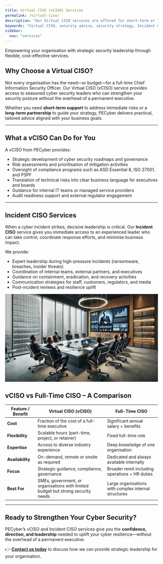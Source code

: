 ```yaml
---
title: Virtual CISO (vCISO) Services
permalink: /virtual-ciso/
description: "Our Virtual CISO services are offered for short-term or long-term engagements, providing expert security advice, direction and strategy."
keywords: "Virtual CISO, security advice, security strategy, Incident CISO, cybersecurity incident management, ProtectiveEdge Cyber"
sidebar:
  nav: "services"
---
```


Empowering your organisation with strategic security leadership through flexible, cost-effective services.

## Why Choose a Virtual CISO?
Not every organisation has the need—or budget—for a full-time Chief Information Security Officer. Our Virtual CISO (vCISO) service provides access to seasoned cyber security leaders who can strengthen your security posture without the overhead of a permanent executive.

Whether you need **short-term support** to address immediate risks or a **long-term partnership** to guide your strategy, PECyber delivers practical, tailored advice aligned with your business goals.

---

## What a vCISO Can Do for You
A vCISO from PECyber provides:

- Strategic development of cyber security roadmaps and governance  
- Risk assessments and prioritisation of mitigation activities  
- Oversight of compliance programs such as ASD Essential 8, ISO 27001, and PSPF  
- Translation of technical risks into clear business language for executives and boards  
- Guidance for internal IT teams or managed service providers  
- Audit readiness support and external regulator engagement  

---

## Incident CISO Services
When a cyber incident strikes, decisive leadership is critical. Our **Incident CISO** service gives you immediate access to an experienced leader who can take control, coordinate response efforts, and minimise business impact.

We provide:

- Expert leadership during high-pressure incidents (ransomware, breaches, insider threats)  
- Coordination of internal teams, external partners, and executives  
- Guidance on containment, eradication, and recovery activities  
- Communication strategies for staff, customers, regulators, and media  
- Post-incident reviews and resilience uplift  


![vCISO](/assets/vciso.jpeg "Virtual CISO")

## vCISO vs Full-Time CISO – A Comparison

| Feature / Benefit   | Virtual CISO (vCISO)                             | Full-Time CISO                               |
|---------------------|--------------------------------------------------|----------------------------------------------|
| **Cost**            | Fraction of the cost of a full-time executive    | Significant annual salary + benefits          |
| **Flexibility**     | Scalable hours (part-time, project, or retainer) | Fixed full-time role                          |
| **Expertise**       | Access to diverse industry experience            | Deep knowledge of one organisation            |
| **Availability**    | On-demand, remote or onsite as required          | Dedicated and always available internally     |
| **Focus**           | Strategic guidance, compliance, governance       | Broader remit including operations + HR duties|
| **Best For**        | SMEs, government, or organisations with limited budget but strong security needs | Large organisations with complex internal structures |

---

## Ready to Strengthen Your Cyber Security?
PECyber’s vCISO and Incident CISO services give you the **confidence, direction, and leadership** needed to uplift your cyber resilience—without the overhead of a permanent executive.

👉 [**Contact us today**](/contact/) to discuss how we can provide strategic leadership for your organisation.
